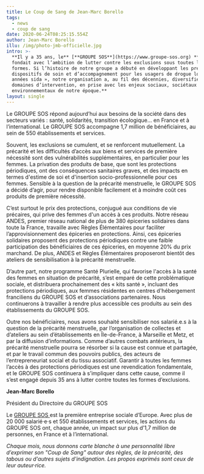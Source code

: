 ```yaml
---
title: Le Coup de Sang de Jean-Marc Borello
tags:
  - news
  - coup de sang
date: 2020-06-24T08:25:15.554Z
author: Jean-Marc Borello
illu: /img/photo-jmb-officielle.jpg
intro: >-
  **Il y a 35 ans, le** [**GROUPE SOS**](https://www.groupe-sos.org) **se
  fondait avec l’ambition de lutter contre les exclusions sous toutes leurs
  formes. Si l’histoire de notre groupe a débuté en développant les premiers
  dispositifs de soin et d’accompagnement pour les usagers de drogue lors des «
  années sida », notre organisation a, au fil des décennies, diversifié ses
  domaines d’intervention, en prise avec les enjeux sociaux, sociétaux et
  environnementaux de notre époque.**
layout: single
---
```

Le GROUPE SOS répond aujourd’hui aux besoins de la société dans des secteurs variés : santé, solidarités, transition écologique… en France et à l’international. Le GROUPE SOS accompagne 1,7 million de bénéficiaires, au sein de 550 établissements et services.

Souvent, les exclusions se cumulent, et se renforcent mutuellement. La précarité et les difficultés d’accès aux biens et services de première nécessité sont des vulnérabilités supplémentaires, en particulier pour les femmes. La privation des produits de base, que sont les protections périodiques, ont des conséquences sanitaires graves, et des impacts en termes d'estime de soi et d'insertion socio-professionnelle pour ces femmes. Sensible à la question de la précarité menstruelle, le GROUPE SOS a décidé d’agir, pour rendre disponible facilement et à moindre coût ces produits de première nécessité.

C’est surtout le prix des protections, conjugué aux conditions de vie précaires, qui prive des femmes d'un accès à ces produits. Notre réseau ANDES, premier réseau national de plus de 380 épiceries solidaires dans toute la France, travaille avec Règles Élémentaires pour faciliter l’approvisionnement des épiceries en protections. Ainsi, ces épiceries solidaires proposent des protections périodiques contre une faible participation des bénéficiaires de ces épiceries, en moyenne 20% du prix marchand. De plus, ANDES et Règles Élémentaires proposeront bientôt des ateliers de sensibilisation à la précarité menstruelle.

D’autre part, notre programme Santé Plurielle, qui favorise l'accès à la santé des femmes en situation de précarité, s’est emparé de cette problématique sociale, et distribuera prochainement des « kits santé », incluant des protections périodiques, aux femmes résidentes en centres d'hébergement franciliens du GROUPE SOS et d’associations partenaires. Nous continuerons à travailler à rendre plus accessible ces produits au sein des établissements du GROUPE SOS.

Outre nos bénéficiaires, nous avons souhaité sensibiliser nos salarié.e.s à la question de la précarité menstruelle, par l’organisation de collectes et d’ateliers au sein d’établissements en Île-de-France, à Marseille et Metz, et par la diffusion d’informations. Comme d’autres combats antérieurs, la précarité menstruelle pourra se résorber si la cause est connue et partagée, et par le travail commun des pouvoirs publics, des acteurs de l’entrepreneuriat social et du tissu associatif. Garantir à toutes les femmes l’accès à des protections périodiques est une revendication fondamentale, et le GROUPE SOS continuera à s’impliquer dans cette cause, comme il s’est engagé depuis 35 ans à lutter contre toutes les formes d’exclusions.

**Jean-Marc Borello**

Président du Directoire du GROUPE SOS

Le [GROUPE SOS ](https://www.groupe-sos.org)est la première entreprise sociale d’Europe. Avec plus de 20 000 salarié·e·s et 550 établissements et services, les actions du GROUPE SOS ont, chaque année, un impact sur plus d’1,7 million de personnes, en France et à l’international.



_Chaque mois, nous donnons carte blanche à une personnalité libre d’exprimer son "Coup de Sang" autour des règles, de la précarité, des tabous ou d'autres sujets d'indignation. Les propos exprimés sont ceux de leur auteur·rice._
